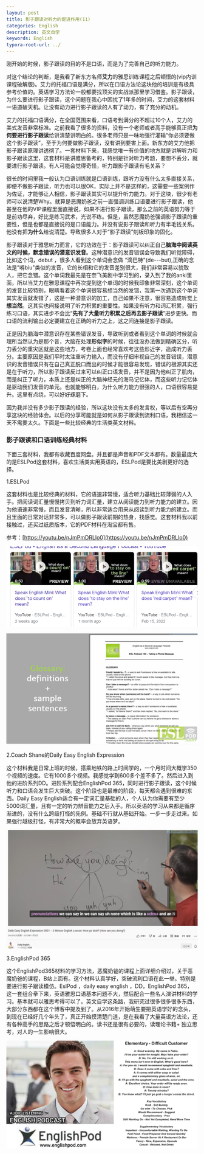 ```yaml
---
layout: post
title: 影子跟读对听力的促进作用(11)
categories: English
description: 英文自学
keywords: English
typora-root-url: ../
---
```


刚开始的时候，影子跟读的目的不是口语，而是为了完善自己的听力能力。

对这个结论的判断，是我看了新东方名师**艾力**的雅思训练课程之后顿悟的(vip内训课程破解版)。艾力的托福口语是满分，所以在口语方法论这块他的培训是有极具参考价值的。英语学习方法论一般都要找顶尖的实战派那里学习借鉴。影子跟读，为什么要进行影子跟读，这个问题在我心中困扰了1年多的时间，艾力的这套材料一语道破天机。让没有动力进行影子跟读的人有了动力，有了充分的动机。

艾力的托福口语满分，在全国范围来看，口语考到满分的不超过10个人，艾力的美式发音非常标准。之前我看了很多的资料，没有一个老师或者高手能够真正把**为何要进行影子跟读**给讲清楚讲明白的。很多老师只是一味地强行灌输“你必须要做这个影子跟读”，至于为何要做影子跟读，没有讲到要害上面。新东方的艾力他把影子跟读原理讲透彻了。一套材料下来，我感觉唯一有价值的地方就是讲解听力和影子跟读这里，这套材料是讲雅思备考的，特别是针对听力考题，要想不丢分，就要进行影子跟读。有人可能会觉得奇怪，听力跟影子跟读有毛关系？

很长的时间里我一般认为口语训练就是口语训练，跟听力没有什么太多直接关系，即便不做影子跟读，听力也可以很OK，实际上并不是这样的，这需要一些案例作为佐证，才能够让人相信，影子跟读其实可以提升听力能力。对于这块，很少有老师可以说清楚Why。就算是恶魔奶爸之前一直强调训练口语要进行影子跟读，他甚至在他的VIP课程里面直接说，如果不进行影子跟读，那么之前的英语努力等于是前功尽弃，好比是练习武术，光说不练。但是，虽然恶魔奶爸强调影子跟读的重要性，但是也都是直接说的是口语能力。并没有说影子跟读和听力有半毛钱关系。他没有把**为什么**给说清楚。导致很多人对于“影子跟读”刻板印象的固化。

影子跟读对于雅思听力而言，它的功效在于：影子跟读可以纠正自己**脑海中阅读英文的时候，默念错误的潜意识发音**。这种潜意识的发音错误会导致我们听觉障碍，比如这个词，debut ，很多人看到这个单词会念做 “滴巴特"(de---but),正确的念法是”嘚biu"类似的发音，它的长相和它的发音差别很大，我们非常容易以貌取人，把它念错。这个单词我最先是在奈飞美剧中学习到的，录入到了我的anki里面，所以当艾力在雅思课程中再次提到这个单词的时候我印象非常深刻，这个单词的发音比较特别，眼睛看着这个单词很容易想当然的发错，我第一次遇到这个单词其实发音就发错了，这是一种潜意识的加工，自己如果不注意，很容易造成听觉上**想当然**。这其实也间接说明了听力积累的重要性。如果没有听力和词汇积累，强行练习口语，其实进步不会比“**先有了大量听力积累之后再去影子跟读**”进步更快。而口语的流利输出必定要建立在正确的听力之上，这之间连接是影子跟读。

正是因为脑海中潜意识存在某些错误发音，导致听到或者看到这个单词的时候就会理所当然认为是那个音，大脑在处理**形似字**的时候，往往没办法做到精确区分，听力丢分的重灾区就是这些地方，考卷上面也经常喜欢考这些形近字，造成听力丢分。主要原因是我们平时太注重听力输入，而没有仔细审视自己的发音错误，潜意识的发音错误只有在自己真正脱口而出的时候才能很容易发现，错误的根源其实还是在于听力，所以影子跟读反过来可以纠正口语发音，并不是因为他纠正了肌肉，而是纠正了听力，本质上还是纠正的大脑神经元的海马记忆体，而这些听力记忆体是驱动我们发音的单元。也就能够明白，为什么听力能力很强的人，口语很容易提升。这里有点绕，可以好好琢磨下。

因为我并没有多少影子跟读的经验，所以这块没有太多的发言权，等以后有空再分享这块的经验体会。以后的分享可能就是如何从影子跟读到流利口语，我相信这一天不需要太久。下面是一些比较经典的生活类英文材料。

### 影子跟读和口语训练经典材料

下面三套材料，我都有收藏百度网盘。并且都是声音和PDF文本都有。数量最庞大的是ESLPod这套材料，喜欢生活类实用英语的，ESLPod是要比美剧更好的选择。

1.ESLPod

这套材料也是比较经典的材料，它的语速非常慢，适合听力基础比较薄弱的人入手。把阅读词汇量慢慢拷贝到听力词汇量，建立从阅读能力到听力能力的建立。因为他语速非常慢，而且发音清晰，所以非常适合用来从阅读到听力能力的建立。而且里面的日常对话非常多，可以做影子跟读前期的热身，找感觉。这套材料我以前接触过，还买过纸质版本，它的PDF材料在淘宝都有售。

参考：[https://youtu.be/nJmPmDRLlo0](https://youtu.be/nJmPmDRLlo0)

![6qn0sLRlNG](/images/posts/6qn0sLRlNG.png)

![SMQPnkgSMy](/images/posts/SMQPnkgSMy.png)

2.Coach Shane的Daily Easy English Expression

这个材料我是日常上班的时候，搭乘地铁的路上时间学的，一个月时间大概学350个视频的速度。它有1000多个视频。我感觉学到600多个差不多了。然后进入到他的进阶系列DD。进阶系列配合EnglishPod 365，同时进行影子跟读，这个时候听力和口语会发生巨大突破。这个阶段也是最难的阶段，每天都会遇到很难的东西。Daily Easy English适合有一定词汇量基础的人，个人认为你需要有至少5000词汇量，且有一定的听力辨音能力之后入手。所以英语的学习从来都是循序渐进的，没有什么跨级打怪的先例。基础不行就从基础开始。一步一步走过来。如果强行越级打怪，有非常大的概率会放弃英语梦。

![QxlgGhaprh](/images/posts/QxlgGhaprh.png)



3.EnglishPod 365 

这个EnglishPod365材料的学习方法，恶魔奶爸的课程上面详细介绍过，关于恶魔奶爸的课程，B站上面有。这个材料认真学好，突破流利口语在此一举。特别是要进行影子跟读模仿。EslPod ，daily easy english ，DD，EnglishPod 365，这一套组合拳下来，英语雅思口语基本问题不大，然后配合一些名人演讲材料的学习。基本就可以雅思考得可以了。英文自学这条路，我研究过很多很多很多东西，大部分东西都在这个博客中提及到了。从2016年开始萌生要把英语学好的念头，到现在已经好几个年头了，真正开始摸清楚门道，是在我看了大量英语方法论，还有各种高手的思路之后才顿悟明白的。读书还是很有必要的，读理论书籍+ 独立思考，对人的一生影响很大。

![bbFYPEJJLg](/images/posts/bbFYPEJJLg.png)
